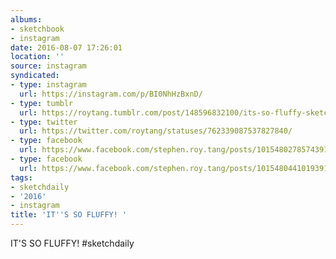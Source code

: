 ```yaml
---
albums:
- sketchbook
- instagram
date: 2016-08-07 17:26:01
location: ''
source: instagram
syndicated:
- type: instagram
  url: https://instagram.com/p/BI0NhHzBxnD/
- type: tumblr
  url: https://roytang.tumblr.com/post/148596832100/its-so-fluffy-sketchdaily
- type: twitter
  url: https://twitter.com/roytang/statuses/762339087537827840/
- type: facebook
  url: https://www.facebook.com/stephen.roy.tang/posts/10154802785743912:1
- type: facebook
  url: https://www.facebook.com/stephen.roy.tang/posts/10154804410193912
tags:
- sketchdaily
- '2016'
- instagram
title: 'IT''S SO FLUFFY! '
---
```


IT'S SO FLUFFY! #sketchdaily